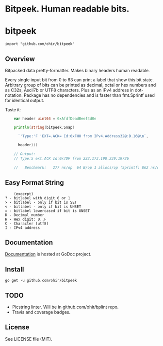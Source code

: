 # Bitpeek. Human readable bits.

# bitpeek
`import "github.com/ohir/bitpeek"`

## Overview

Bitpacked data pretty-formatter. Makes binary headers human readable.

Every single input bit from 0 to 63 can print a label that show this bit state.
Arbitrary group of bits can be printed as decimal, octal or hex numbers and as
C32s, Ascii7b or UTF8 characters. Plus as an IPv4 address in dot-notation.
Package has no dependencies and is faster than fmt.Sprintf used for identical output.


Taste it:

``` go
	var header uint64 = 0xAfdfDeadBeef4d0e

	println(string(bitpeek.Snap(

      `'Type:'F 'EXT=.ACK= Id:0xFHH from IPv4.Address32@:D.16@\n`,
	  
	  header)))
	
	// Output:
	// Type:5 ext.ACK Id:0x7DF from 222.173.190.239:19726
	
	//   Benchmark:   277 ns/op  64 B/op 1 allocs/op (Sprintf: 862 ns/op)
```

## Easy Format String

	    (excerpt)	
	? - bitlabel with digit 0 or 1
	> - bitlabel - only if bit is SET
	< - bitlabel - only if bit is UNSET
	= - bitlabel lowercased if bit is UNSET  
	D - Decimal number
	H - Hex digit: 0..F
	C - Character (utf8)
	I - IPv4 address


## Documentation

[Documentation](http://godoc.org/github.com/ohir/bitpeek) is hosted at GoDoc project.


## Install

`go get -u github.com/ohir/bitpeek`


## TODO

* Picstring linter. Will be in github.com/ohir/bplint repo.
* Travis and coverage badges. 


## License

See LICENSE file (MIT).



